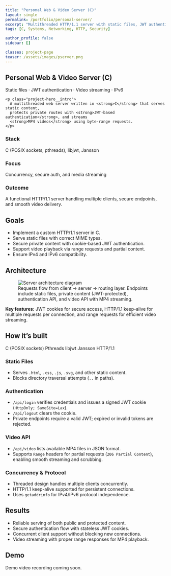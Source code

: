 ```yaml
---
title: "Personal Web & Video Server (C)"
layout: single
permalink: /portfolio/personal-server/
excerpt: "Multithreaded HTTP/1.1 server with static files, JWT authentication, and MP4 streaming."
tags: [C, Systems, Networking, HTTP, Security]

author_profile: false
sidebar: []

classes: project-page
teaser: /assets/images/pserver.png
---
```


<!-- HERO -->
<section class="project-hero">
  <div class="project-hero__inner">
    <h1 class="project-hero__title">Personal Web &amp; Video Server (C)</h1>
    <p class="project-hero__tagline">Static files · JWT authentication · Video streaming · IPv6</p>

    <p class="project-hero__intro">
      A multithreaded web server written in <strong>C</strong> that serves static content,
      protects private routes with <strong>JWT-based authentication</strong>, and streams
      <strong>MP4 videos</strong> using byte-range requests.
    </p>
  </div>
</section>

<!-- QUICK FACTS -->
<section class="facts">
  <div class="facts-grid">
    <div class="fact-card">
      <h3>Stack</h3>
      <p>C (POSIX sockets, pthreads), libjwt, Jansson</p>
    </div>
    <div class="fact-card">
      <h3>Focus</h3>
      <p>Concurrency, secure auth, and media streaming</p>
    </div>
    <div class="fact-card">
      <h3>Outcome</h3>
      <p>A functional HTTP/1.1 server handling multiple clients, secure endpoints, and smooth video delivery.</p>
    </div>
  </div>
</section>

<!-- GOALS -->
<section class="section-card">
  <h2>Goals</h2>
  <ul>
    <li>Implement a custom HTTP/1.1 server in C.</li>
    <li>Serve static files with correct MIME types.</li>
    <li>Secure private content with cookie-based JWT authentication.</li>
    <li>Support video playback via range requests and partial content.</li>
    <li>Ensure IPv4 and IPv6 compatibility.</li>
  </ul>
</section>

<!-- ARCHITECTURE -->
<section class="section-card">
  <h2>Architecture</h2>
  <figure class="figure">
    <img src="{{ '/assets/images/pserver.png' | relative_url }}" alt="Server architecture diagram">
    <figcaption>
      Requests flow from client → server → routing layer. Endpoints include static files,
      private content (JWT-protected), authentication API, and video API with MP4 streaming.
    </figcaption>
  </figure>

  <div class="callout callout--info">
    <strong>Key features:</strong> JWT cookies for secure access, HTTP/1.1 keep-alive for multiple requests per connection, 
    and range requests for efficient video streaming.
  </div>
</section>

<!-- HOW IT'S BUILT -->
<section class="section-card">
  <h2>How it’s built</h2>

  <div class="stack-badges">
    <span>C (POSIX sockets)</span>
    <span>Pthreads</span>
    <span>libjwt</span>
    <span>Jansson</span>
    <span>HTTP/1.1</span>
  </div>

  <h3>Static Files</h3>
  <ul>
    <li>Serves <code>.html</code>, <code>.css</code>, <code>.js</code>, <code>.svg</code>, and other static content.</li>
    <li>Blocks directory traversal attempts (<code>..</code> in paths).</li>
  </ul>

  <h3>Authentication</h3>
  <ul>
    <li><code>/api/login</code> verifies credentials and issues a signed JWT cookie (<code>HttpOnly; SameSite=Lax</code>).</li>
    <li><code>/api/logout</code> clears the cookie.</li>
    <li>Private endpoints require a valid JWT; expired or invalid tokens are rejected.</li>
  </ul>

  <h3>Video API</h3>
  <ul>
    <li><code>/api/video</code> lists available MP4 files in JSON format.</li>
    <li>Supports <code>Range</code> headers for partial requests (<code>206 Partial Content</code>), enabling smooth streaming and scrubbing.</li>
  </ul>

  <h3>Concurrency & Protocol</h3>
  <ul>
    <li>Threaded design handles multiple clients concurrently.</li>
    <li>HTTP/1.1 keep-alive supported for persistent connections.</li>
    <li>Uses <code>getaddrinfo</code> for IPv4/IPv6 protocol independence.</li>
  </ul>
</section>

<!-- RESULTS -->
<section class="section-card">
  <h2>Results</h2>
  <ul>
    <li>Reliable serving of both public and protected content.</li>
    <li>Secure authentication flow with stateless JWT cookies.</li>
    <li>Concurrent client support without blocking new connections.</li>
    <li>Video streaming with proper range responses for MP4 playback.</li>
  </ul>
</section>

<!-- DEMO -->
<section class="section-card">
  <h2>Demo</h2>
  <p>Demo video recording coming soon.</p>
</section>
